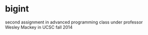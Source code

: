 # bigint
second assignment in advanced programming class under professor Wesley Mackey in UCSC fall 2014
